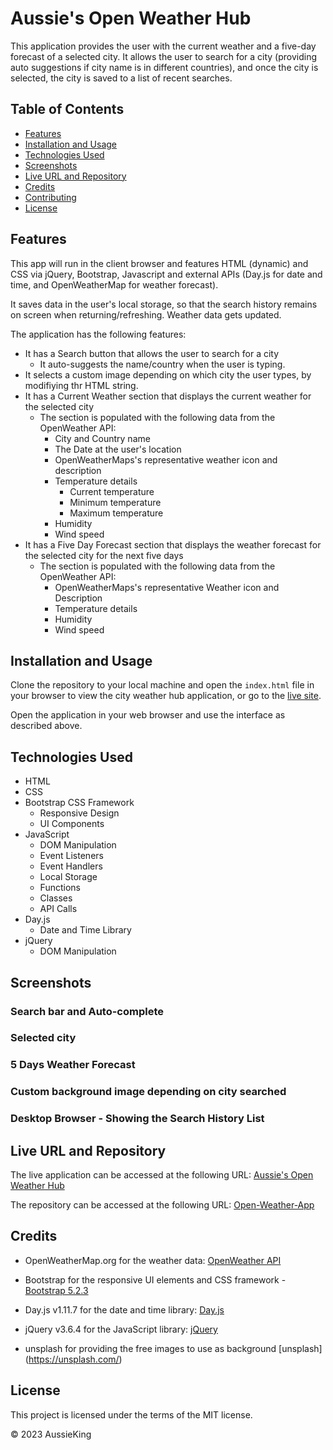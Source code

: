 # Aussie's Open Weather Hub

This application provides the user with the current weather and a five-day forecast of a selected city. 
It allows the user to search for a city (providing auto suggestions if city name is in different countries), and once the city is selected, the city is saved to a list of recent searches. 

## Table of Contents

- [Features](#features)
- [Installation and Usage](#installation-and-usage)
- [Technologies Used](#technologies-used)
- [Screenshots](#screenshots)
- [Live URL and Repository](#live-url-and-repository)
- [Credits](#credits)
- [Contributing](#contributing)
- [License](#license)

## Features

 This app will run in the client browser and features HTML (dynamic) and CSS via jQuery, Bootstrap, Javascript and external APIs (Day.js for date and time, and OpenWeatherMap for weather forecast).

 It saves data in the user's local storage, so that the search history remains on screen when returning/refreshing. Weather data gets updated.

The application has the following features:

- It has a Search button that allows the user to search for a city
  - It auto-suggests the name/country when the user is typing.
- It selects a custom image depending on which city the user types, by modifiying thr HTML string.
- It has a Current Weather section that displays the current weather for the selected city
  - The section is populated with the following data from the OpenWeather API:
    - City and Country name
    - The Date at the user's location
    - OpenWeatherMaps's representative weather icon and description
    - Temperature details
      - Current temperature
      - Minimum temperature
      - Maximum temperature
    - Humidity
    - Wind speed
- It has a Five Day Forecast section that displays the weather forecast for the selected city for the next five days
  - The section is populated with the following data from the OpenWeather API:
    - OpenWeatherMaps's representative Weather icon and Description
    - Temperature details
    - Humidity  
    - Wind speed

## Installation and Usage

Clone the repository to your local machine and open the `index.html` file in your browser to view the city weather hub application, or go to the [live site](#live-url-and-repository).

Open the application in your web browser and use the interface as described above.

## Technologies Used

- HTML
- CSS
- Bootstrap CSS Framework
  - Responsive Design
  - UI Components
- JavaScript
  - DOM Manipulation
  - Event Listeners
  - Event Handlers
  - Local Storage
  - Functions
  - Classes
  - API Calls
- Day.js
  - Date and Time Library
- jQuery
  - DOM Manipulation

## Screenshots

### Search bar and Auto-complete

### Selected city

### 5 Days Weather Forecast

### Custom background image depending on city searched

### Desktop Browser - Showing the Search History List



## Live URL and Repository

The live application can be accessed at the following URL: [Aussie's Open Weather Hub](https://)

The repository can be accessed at the following URL: [Open-Weather-App](https://)

## Credits

- OpenWeatherMap.org for the weather data: [OpenWeather API](https://openweathermap.org/api)

- Bootstrap for the responsive UI elements and CSS framework - [Bootstrap 5.2.3](https://getbootstrap.com/)

- Day.js v1.11.7 for the date and time library: [Day.js](https://day.js.org/)

- jQuery v3.6.4 for the JavaScript library: [jQuery](https://jquery.com/)

- unsplash for providing the free images to use as background [unsplash] (https://unsplash.com/)

## License

This project is licensed under the terms of the MIT license.

© 2023 AussieKing
